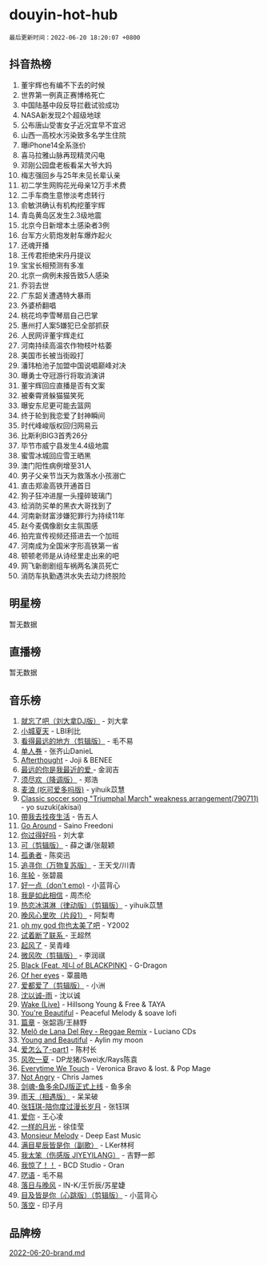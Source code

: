 # douyin-hot-hub

`最后更新时间：2022-06-20 18:20:07 +0800`

## 抖音热榜

1. 董宇辉也有编不下去的时候
1. 世界第一例真正赛博格死亡
1. 中国陆基中段反导拦截试验成功
1. NASA新发现2个超级地球
1. 公布唐山受害女子近况宜早不宜迟
1. 山西一高校水污染致多名学生住院
1. 曝iPhone14全系涨价
1. 喜马拉雅山脉再现精灵闪电
1. 邓刚公园盘老板看呆大爷大妈
1. 梅志强回乡与25年未见长辈认亲
1. 初二学生网购花光母亲12万手术费
1. 二手车商生意惨淡考虑转行
1. 俞敏洪确认有机构挖董宇辉
1. 青岛黄岛区发生2.3级地震
1. 北京今日新增本土感染者3例
1. 台军方火箭炮发射车爆炸起火
1. 还魂开播
1. 王传君拒绝宋丹丹提议
1. 宝宝长相预测有多准
1. 北京一病例未报告致5人感染
1. 乔羽去世
1. 广东韶关遭遇特大暴雨
1. 外婆桥翻唱
1. 桃花坞李雪琴扇自己巴掌
1. 惠州打人案5嫌犯已全部抓获
1. 人民网评董宇辉走红
1. 河南持续高温农作物枝叶枯萎
1. 美国市长被当街殴打
1. 潘玮柏池子加盟中国说唱巅峰对决
1. 曝勇士夺冠游行将取消演讲
1. 董宇辉回应直播是否有文案
1. 被秦霄贤躲猫猫笑死
1. 曝安东尼更可能去篮网
1. 终于轮到我恋爱了封神瞬间
1. 时代峰峻版权回归网易云
1. 比斯利BIG3首秀26分
1. 毕节市威宁县发生4.4级地震
1. 蜜雪冰城回应雪王晒黑
1. 澳门阳性病例增至31人
1. 男子父亲节当天为救落水小孩溺亡
1. 直击郑渝高铁开通首日
1. 狗子狂冲进屋一头撞碎玻璃门
1. 给消防买单的黑衣大哥找到了
1. 河南新财富涉嫌犯罪行为持续11年
1. 赵今麦偶像剧女主氛围感
1. 拍完宣传视频还搭进去一个加班
1. 河南成为全国米字形高铁第一省
1. 顿顿老师是从诗经里走出来的吧
1. 网飞新剧剧组车祸两名演员死亡
1. 消防车执勤遇洪水失去动力终脱险

## 明星榜

暂无数据

## 直播榜

暂无数据

## 音乐榜

1. [就忘了吧（刘大拿DJ版）]() - 刘大拿
1. [小城夏天]() - LBI利比
1. [看得最远的地方（剪辑版）](https://sf6-cdn-tos.douyinstatic.com/obj/tos-cn-ve-2774/7e3cdc91401846d0a5a08ac34c7105ad) - 毛不易
1. [单人券]() - 张齐山DanieL
1. [Afterthought](https://sf6-cdn-tos.douyinstatic.com/obj/tos-cn-ve-2774/5b832cdf45494148ba3c17fc04eec659) - Joji & BENEE
1. [最远的你是我最近的爱 ]() - 金润吉
1. [须尽欢（降调版）]() - 郑浩
1. [麦浪 (吃可爱多吗版)](https://sf6-cdn-tos.douyinstatic.com/obj/tos-cn-ve-2774/fb2bf2aaa2854aaa8ec0fcfabbee4bd8) - yihuik苡慧
1. [Classic soccer song "Triumphal March" weakness arrangement(790711)](https://sf3-cdn-tos.douyinstatic.com/obj/tos-cn-ve-2774/7881e2ee1b664fe9ae8d0b4e47c46751) - yo suzuki(akisai)
1. [帶我去找夜生活]() - 告五人
1. [Go Around](https://sf3-cdn-tos.douyinstatic.com/obj/tos-cn-ve-2774/1a48011be7d94d03931c3f9658371558) - Saino Freedoni
1. [你过得好吗]() - 刘大拿
1. [可（剪辑版）]() - 薛之谦/张靓颖
1. [孤勇者]() - 陈奕迅
1. [追寻你（万物复苏版）](https://sf6-cdn-tos.douyinstatic.com/obj/tos-cn-ve-2774/cfb22ccf85784f2f83bcefe9ad675822) - 王天戈/川青
1. [年轮]() - 张碧晨
1. [好一点（don't emo)]() - 小蓝背心
1. [我是如此相信]() - 周杰伦
1. [热恋冰淇淋（律动版）（剪辑版）](https://sf3-cdn-tos.douyinstatic.com/obj/tos-cn-ve-2774/f1d2a591fa43439b995217ebd60b28d8) - yihuik苡慧
1. [晚风心里吹（片段1）](https://sf3-cdn-tos.douyinstatic.com/obj/tos-cn-ve-2774/504672ab830c472fa6a5870195b458a9) - 阿梨粤
1. [oh my god 你也太美了吧]() - Y2002
1. [试着断了联系 ]() - 王超然
1. [起风了]() - 吴青峰
1. [微风吹（剪辑版）]() - 李润祺
1. [Black (Feat. 제니 of BLACKPINK)](https://sf6-cdn-tos.douyinstatic.com/obj/tos-cn-ve-2774/97b52b90d39643a192d08ab8c9b08678) - G-Dragon
1. [Of her eyes]() - 覃晨皓
1. [爱都爱了（剪辑版）](https://sf6-cdn-tos.douyinstatic.com/obj/tos-cn-ve-2774/ea838a8eccd2486f8d7aa26551f04225) - 小洲
1. [沈以诚-雨](https://sf6-cdn-tos.douyinstatic.com/obj/tos-cn-ve-2774/12ca00e82fc34bd4880d181c2afaff1d) - 沈以诚
1. [Wake (Live)]() - Hillsong Young & Free & TAYA
1. [You're Beautiful](https://sf3-cdn-tos.douyinstatic.com/obj/tos-cn-ve-2774/956433a3bed543cc83d1cb4d719d7580) - Peaceful Melody & soave lofi
1. [篇章](https://sf6-cdn-tos.douyinstatic.com/obj/tos-cn-ve-2774/6cd3e3ba67254449ae2883146305ac06) - 张韶涵/王赫野
1. [Melô de Lana Del Rey - Reggae Remix](https://sf6-cdn-tos.douyinstatic.com/obj/tos-cn-ve-2774/8ee0eb2f5e704f54a7bf3dc9d3253032) - Luciano CDs
1. [Young and Beautiful](https://sf6-cdn-tos.douyinstatic.com/obj/tos-cn-ve-2774/49bd7f88437f4d86982fa511270b36fd) - Aylin my moon
1. [爱怎么了-part1]() - 陈村长
1. [风吹一夏](https://sf3-cdn-tos.douyinstatic.com/obj/tos-cn-ve-2774/64b5a4609eb843c29c974d39d4d5d058) - DP龙猪/Swei水/Rays陈袁
1. [Everytime We Touch](https://sf3-cdn-tos.douyinstatic.com/obj/tos-cn-ve-2774/c75ab010a32d4437a8c98ef5c7b40478) - Veronica Bravo & lost. & Pop Mage
1. [Not Angry](https://sf3-cdn-tos.douyinstatic.com/obj/tos-cn-ve-2774/651f30a826dc43cbb6becf6b048f9541) - Chris James
1. [剑魂-鱼多余DJ版正式上线]() - 鱼多余
1. [雨天（相遇版）]() - 呆呆破
1. [张钰琪-陪你度过漫长岁月]() - 张钰琪
1. [爱你](https://sf3-cdn-tos.douyinstatic.com/obj/tos-cn-ve-2774/738d8b240f1e4519b44cf31c84e02e24) - 王心凌
1. [一样的月光]() - 徐佳莹
1. [Monsieur Melody]() - Deep East Music
1. [满目星辰皆是你（副歌）](https://sf6-cdn-tos.douyinstatic.com/obj/tos-cn-ve-2774/f750c9d3284c45dd99ebf8d39f9dbe68) - LKer林柯
1. [我太笨（伤感版 JIYEYILANG）]() - 吉野一郎
1. [我惊了！！](https://sf6-cdn-tos.douyinstatic.com/obj/tos-cn-ve-2774/4ed69e350acd4332ae6e3f6e2a7856ce) - BCD Studio - Oran
1. [呓语]() - 毛不易
1. [落日与晚风](https://sf3-cdn-tos.douyinstatic.com/obj/tos-cn-ve-2774/c0df4d955e5e4cda94db402d63b71b53) - IN-K/王忻辰/苏星婕
1. [目及皆是你（心跳版）（剪辑版）]() - 小蓝背心
1. [落空](https://sf3-cdn-tos.douyinstatic.com/obj/tos-cn-ve-2774/1ab7e60e92a0457698fa2e39f0c0ccae) - 印子月

## 品牌榜

[2022-06-20-brand.md](2022-06-20-brand.md)
